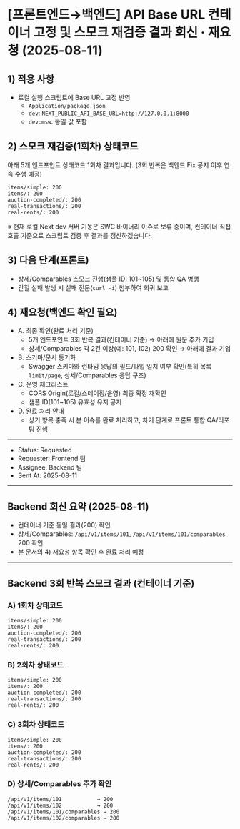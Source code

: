 # [프론트엔드→백엔드] API Base URL 컨테이너 고정 및 스모크 재검증 결과 회신 · 재요청 (2025-08-11)

## 1) 적용 사항

- 로컬 실행 스크립트에 Base URL 고정 반영
  - `Application/package.json`
  - `dev`: `NEXT_PUBLIC_API_BASE_URL=http://127.0.0.1:8000`
  - `dev:msw`: 동일 값 포함

## 2) 스모크 재검증(1회차) 상태코드

아래 5개 엔드포인트 상태코드 1회차 결과입니다. (3회 반복은 백엔드 Fix 공지 이후 연속 수행 예정)

```
items/simple: 200
items/: 200
auction-completed/: 200
real-transactions/: 200
real-rents/: 200
```

※ 현재 로컬 Next dev 서버 기동은 SWC 바이너리 이슈로 보류 중이며, 컨테이너 직접 호출 기준으로 스크립트 검증 후 결과를 갱신하겠습니다.

## 3) 다음 단계(프론트)

- 상세/Comparables 스모크 진행(샘플 ID: 101~105) 및 통합 QA 병행
- 간헐 실패 발생 시 실패 전문(`curl -i`) 첨부하여 회귀 보고

## 4) 재요청(백엔드 확인 필요)

- A. 최종 확인(완료 처리 기준)
  - 5개 엔드포인트 3회 반복 결과(컨테이너 기준) → 아래에 원문 추가 기입
  - 상세/Comparables 각 2건 이상(예: 101, 102) 200 확인 → 아래에 결과 기입
- B. 스키마/문서 동기화
  - Swagger 스키마와 런타임 응답의 필드/타입 일치 여부 확인(특히 목록 `limit/page`, 상세/Comparables 응답 구조)
- C. 운영 체크리스트
  - CORS Origin(로컬/스테이징/운영) 최종 확정 재확인
  - 샘플 ID(101~105) 유효성 유지 공지
- D. 완료 처리 안내
  - 상기 항목 충족 시 본 이슈를 완료 처리하고, 차기 단계로 프론트 통합 QA/리포팅 진행

---

- Status: Requested
- Requester: Frontend 팀
- Assignee: Backend 팀
- Sent At: 2025-08-11

---

## Backend 회신 요약 (2025-08-11)

- 컨테이너 기준 동일 결과(200) 확인
- 상세/Comparables: `/api/v1/items/101`, `/api/v1/items/101/comparables` 200 확인
- 본 문서의 4) 재요청 항목 확인 후 완료 처리 예정

---

## Backend 3회 반복 스모크 결과 (컨테이너 기준)

### A) 1회차 상태코드

```
items/simple: 200
items/: 200
auction-completed/: 200
real-transactions/: 200
real-rents/: 200
```

### B) 2회차 상태코드

```
items/simple: 200
items/: 200
auction-completed/: 200
real-transactions/: 200
real-rents/: 200
```

### C) 3회차 상태코드

```
items/simple: 200
items/: 200
auction-completed/: 200
real-transactions/: 200
real-rents/: 200
```

### D) 상세/Comparables 추가 확인

```
/api/v1/items/101           → 200
/api/v1/items/102           → 200
/api/v1/items/101/comparables → 200
/api/v1/items/102/comparables → 200
```
